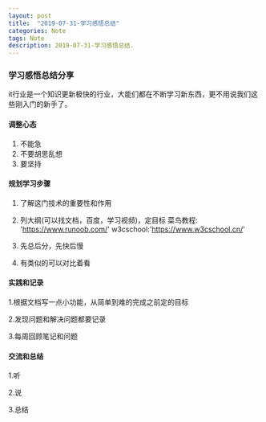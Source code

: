 ```yaml
---
layout: post
title:  "2019-07-31-学习感悟总结"
categories: Note
tags: Note
description: 2019-07-31-学习感悟总结.
---
```


### 学习感悟总结分享

it行业是一个知识更新极快的行业，大能们都在不断学习新东西，更不用说我们这些刚入门的新手了。

#### 调整心态

1. 不能急
2. 不要胡思乱想
3. 要坚持

#### 规划学习步骤

1. 了解这门技术的重要性和作用

2. 列大纲(可以找文档，百度，学习视频)，定目标
    菜鸟教程: 'https://www.runoob.com/'
    w3cschool:'https://www.w3cschool.cn/'

3. 先总后分，先快后慢

4. 有类似的可以对比着看

#### 实践和记录

  1.根据文档写一点小功能，从简单到难的完成之前定的目标

  2.发现问题和解决问题都要记录

  3.每周回顾笔记和问题

  #### 交流和总结

  1.听

  2.说

  3.总结